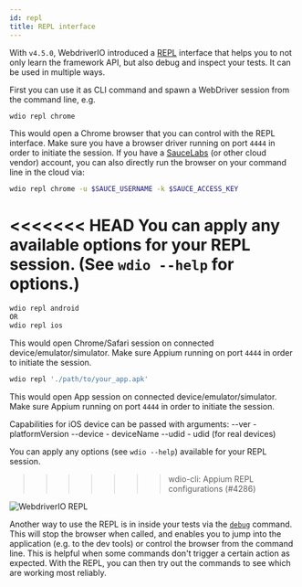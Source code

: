 ```yaml
---
id: repl
title: REPL interface
---
```


With `v4.5.0`, WebdriverIO introduced a [REPL](https://en.wikipedia.org/wiki/Read%E2%80%93eval%E2%80%93print_loop) interface that helps you to not only learn the framework API, but also debug and inspect your tests. It can be used in multiple ways. 

First you can use it as CLI command and spawn a WebDriver session from the command line, e.g.

```sh
wdio repl chrome
```

This would open a Chrome browser that you can control with the REPL interface. Make sure you have a browser driver running on port `4444` in order to initiate the session. If you have a [SauceLabs](https://saucelabs.com) (or other cloud vendor) account, you can also directly run the browser on your command line in the cloud via:

```sh
wdio repl chrome -u $SAUCE_USERNAME -k $SAUCE_ACCESS_KEY
```

<<<<<<< HEAD
You can apply any available options for your REPL session. (See `wdio --help` for options.)
=======
```sh
wdio repl android
OR
wdio repl ios
```

This would open Chrome/Safari session on connected device/emulator/simulator. Make sure Appium running on port `4444` in order to initiate the session.

```sh
wdio repl './path/to/your_app.apk'
```

This would open App session on connected device/emulator/simulator. Make sure Appium running on port `4444` in order to initiate the session.

Capabilities for iOS device can be passed with arguments:
--ver     - platformVersion
--device  - deviceName
--udid    - udid (for real devices)

You can apply any options (see `wdio --help`) available for your REPL session.
>>>>>>> wdio-cli: Appium REPL configurations (#4286)

![WebdriverIO REPL](https://webdriver.io/img/repl.gif)

Another way to use the REPL is in inside your tests via the [`debug`](/api/utility/debug.html) command. This will stop the browser when called, and enables you to jump into the application (e.g. to the dev tools) or control the browser from the command line. This is helpful when some commands don't trigger a certain action as expected. With the REPL, you can then try out the commands to see which are working most reliably.

